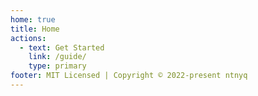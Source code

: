 ```yaml
---
home: true
title: Home
actions:
  - text: Get Started
    link: /guide/
    type: primary
footer: MIT Licensed | Copyright © 2022-present ntnyq
---
```


<div class="home-icon-wrapper">
  <vp-icon icon="vscode-icons:file-type-html" />
  <vp-icon icon="vscode-icons:file-type-css" />
  <vp-icon icon="vscode-icons:file-type-js-official" />
  <vp-icon icon="vscode-icons:file-type-scss2" />
  <vp-icon icon="vscode-icons:file-type-typescript-official" />
  <vp-icon icon="vscode-icons:file-type-vue" />
</div>
